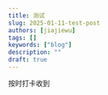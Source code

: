 ```yaml
---
title: 测试
slug: 2025-01-11-test-post
authors: [jiajiewu]
tags: []
keywords: ["blog"]
description: ""
draft: true
---
```

按时打卡收到
